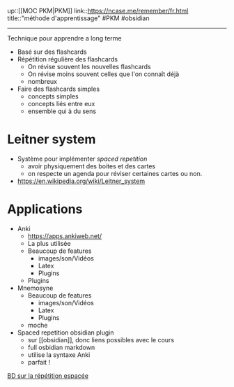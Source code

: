 up::[[MOC PKM|PKM]]
link::https://ncase.me/remember/fr.html
title::"méthode d'apprentissage"
#PKM #obsidian

----

Technique pour apprendre a long terme
 - Basé sur des flashcards
 - Répétition régulière des flashcards
     - On révise souvent les nouvelles flashcards
     - On révise moins souvent celles que l'on connaît déjà
     - nombreux
 - Faire des flashcards simples
     - concepts simples
     - concepts liés entre eux
     - ensemble qui à du sens 

# Leitner system
 - Système pour implémenter _spaced repetition_
     - avoir physiquement des boites et des cartes
     - on respecte un agenda pour réviser certaines cartes ou non.
 - https://en.wikipedia.org/wiki/Leitner_system

# Applications
 - Anki 
     - https://apps.ankiweb.net/
     - La plus utilisée
     - Beaucoup de features
         - images/son/Vidéos
         - Latex
         - Plugins
     - Plugins
 - Mnemosyne
     - Beaucoup de features
         - images/son/Vidéos
         - Latex
         - Plugins
     - moche
 - Spaced repetition obsidian plugin
     - sur [[obsidian]], donc liens possibles avec le cours
     - full osbidian markdown
     - utilise la syntaxe Anki
     - parfait !


[BD sur la répétition espacée](https://ncase.me/remember/fr.html)


